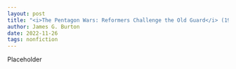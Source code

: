 ```yaml
---
layout: post
title: "<i>The Pentagon Wars: Reformers Challenge the Old Guard</i> (1993)"
author: James G. Burton
date: 2022-11-26
tags: nonfiction
---
```


Placeholder
